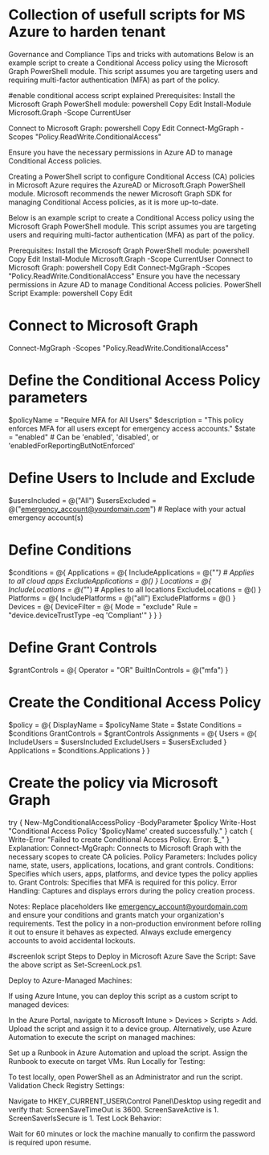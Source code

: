 # Collection of usefull scripts for MS Azure to harden tenant
Governance and Compliance Tips and tricks with automations
Below is an example script to create a Conditional Access policy using the Microsoft Graph PowerShell module. This script assumes you are targeting users and requiring multi-factor authentication (MFA) as part of the policy.

#enable conditional access script explained
Prerequisites:
Install the Microsoft Graph PowerShell module:
powershell
Copy
Edit
Install-Module Microsoft.Graph -Scope CurrentUser

Connect to Microsoft Graph:
powershell
Copy
Edit
Connect-MgGraph -Scopes "Policy.ReadWrite.ConditionalAccess"

Ensure you have the necessary permissions in Azure AD to manage Conditional Access policies.


Creating a PowerShell script to configure Conditional Access (CA) policies in Microsoft Azure requires the AzureAD or Microsoft.Graph PowerShell module. Microsoft recommends the newer Microsoft Graph SDK for managing Conditional Access policies, as it is more up-to-date.

Below is an example script to create a Conditional Access policy using the Microsoft Graph PowerShell module. This script assumes you are targeting users and requiring multi-factor authentication (MFA) as part of the policy.

Prerequisites:
Install the Microsoft Graph PowerShell module:
powershell
Copy
Edit
Install-Module Microsoft.Graph -Scope CurrentUser
Connect to Microsoft Graph:
powershell
Copy
Edit
Connect-MgGraph -Scopes "Policy.ReadWrite.ConditionalAccess"
Ensure you have the necessary permissions in Azure AD to manage Conditional Access policies.
PowerShell Script Example:
powershell
Copy
Edit
# Connect to Microsoft Graph
Connect-MgGraph -Scopes "Policy.ReadWrite.ConditionalAccess"

# Define the Conditional Access Policy parameters
$policyName = "Require MFA for All Users"
$description = "This policy enforces MFA for all users except for emergency access accounts."
$state = "enabled" # Can be 'enabled', 'disabled', or 'enabledForReportingButNotEnforced'

# Define Users to Include and Exclude
$usersIncluded = @("All")
$usersExcluded = @("emergency_account@yourdomain.com") # Replace with your actual emergency account(s)

# Define Conditions
$conditions = @{
    Applications = @{
        IncludeApplications = @("*") # Applies to all cloud apps
        ExcludeApplications = @()
    }
    Locations = @{
        IncludeLocations = @("*") # Applies to all locations
        ExcludeLocations = @()
    }
    Platforms = @{
        IncludePlatforms = @("all")
        ExcludePlatforms = @()
    }
    Devices = @{
        DeviceFilter = @{
            Mode = "exclude"
            Rule = "device.deviceTrustType -eq 'Compliant'"
        }
    }
}

# Define Grant Controls
$grantControls = @{
    Operator = "OR"
    BuiltInControls = @("mfa")
}

# Create the Conditional Access Policy
$policy = @{
    DisplayName = $policyName
    State = $state
    Conditions = $conditions
    GrantControls = $grantControls
    Assignments = @{
        Users = @{
            IncludeUsers = $usersIncluded
            ExcludeUsers = $usersExcluded
        }
        Applications = $conditions.Applications
    }
}

# Create the policy via Microsoft Graph
try {
    New-MgConditionalAccessPolicy -BodyParameter $policy
    Write-Host "Conditional Access Policy '$policyName' created successfully."
} catch {
    Write-Error "Failed to create Conditional Access Policy. Error: $_"
}
Explanation:
Connect-MgGraph: Connects to Microsoft Graph with the necessary scopes to create CA policies.
Policy Parameters: Includes policy name, state, users, applications, locations, and grant controls.
Conditions: Specifies which users, apps, platforms, and device types the policy applies to.
Grant Controls: Specifies that MFA is required for this policy.
Error Handling: Captures and displays errors during the policy creation process.

Notes:
Replace placeholders like emergency_account@yourdomain.com and ensure your conditions and grants match your organization's requirements.
Test the policy in a non-production environment before rolling it out to ensure it behaves as expected.
Always exclude emergency accounts to avoid accidental lockouts.


#screenlok script
Steps to Deploy in Microsoft Azure
Save the Script: Save the above script as Set-ScreenLock.ps1.

Deploy to Azure-Managed Machines:

If using Azure Intune, you can deploy this script as a custom script to managed devices:

In the Azure Portal, navigate to Microsoft Intune > Devices > Scripts > Add.
Upload the script and assign it to a device group.
Alternatively, use Azure Automation to execute the script on managed machines:

Set up a Runbook in Azure Automation and upload the script.
Assign the Runbook to execute on target VMs.
Run Locally for Testing:

To test locally, open PowerShell as an Administrator and run the script.
Validation
Check Registry Settings:

Navigate to HKEY_CURRENT_USER\Control Panel\Desktop using regedit and verify that:
ScreenSaveTimeOut is 3600.
ScreenSaveActive is 1.
ScreenSaverIsSecure is 1.
Test Lock Behavior:

Wait for 60 minutes or lock the machine manually to confirm the password is required upon resume.
